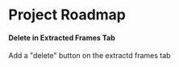 # Project Roadmap

<!-- #### Custom Album Name
Let user decide wheather to save it to a album, and can configure the folder name.  -->

<!-- #### Discard Message
Ask if user would like to discard when leaving with changes made -->

<!-- #### Icon with IconToolKit
A new icon for the app with those layers stuff  -->

#### Delete in Extracted Frames Tab
Add a "delete" button on the extractd frames tab 